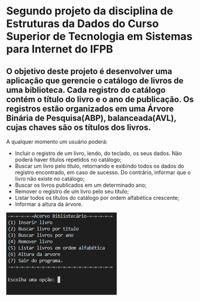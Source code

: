 # Segundo projeto da disciplina de Estruturas da Dados do Curso Superior de Tecnologia em Sistemas para Internet do IFPB

## O objetivo deste projeto é desenvolver uma aplicação que gerencie o catálogo de livros de uma biblioteca. Cada registro do catálogo contém o título do livro e o ano de publicação. Os registros estão organizados em uma Árvore Binária de Pesquisa(ABP), balanceada(AVL), cujas chaves são os títulos dos livros.

A qualquer momento um usuário poderá:
* Incluir o registro de um livro, lendo, do teclado, os seus dados. Não poderá haver títulos repetidos no catálogo;
* Buscar um livro pelo título, retornando e exibindo todos os dados do registro encontrado, em caso de sucesso. Do contrário, informar que o livro não existe no catálogo;
* Buscar os livros publicados em um determinado ano;
* Remover o registro de um livro pelo seu título;
* Listar todos os títulos do catálogo por ordem alfabética crescente;
* Informar a altura da árvore.

![Menu](img/menu.png)